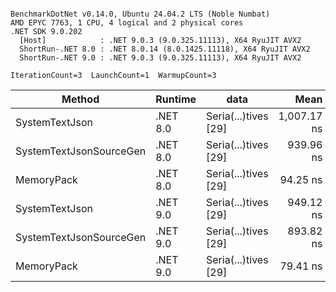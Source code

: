 ```

BenchmarkDotNet v0.14.0, Ubuntu 24.04.2 LTS (Noble Numbat)
AMD EPYC 7763, 1 CPU, 4 logical and 2 physical cores
.NET SDK 9.0.202
  [Host]            : .NET 9.0.3 (9.0.325.11113), X64 RyuJIT AVX2
  ShortRun-.NET 8.0 : .NET 8.0.14 (8.0.1425.11118), X64 RyuJIT AVX2
  ShortRun-.NET 9.0 : .NET 9.0.3 (9.0.325.11113), X64 RyuJIT AVX2

IterationCount=3  LaunchCount=1  WarmupCount=3  

```
| Method                  | Runtime  | data                 | Mean        | Error      | StdDev    | Min         | Max         | Gen0   | Allocated |
|------------------------ |--------- |--------------------- |------------:|-----------:|----------:|------------:|------------:|-------:|----------:|
| SystemTextJson          | .NET 8.0 | Seria(...)tives [29] | 1,007.17 ns |  29.144 ns |  1.598 ns | 1,006.21 ns | 1,009.02 ns | 0.0267 |     464 B |
| SystemTextJsonSourceGen | .NET 8.0 | Seria(...)tives [29] |   939.96 ns | 303.360 ns | 16.628 ns |   929.06 ns |   959.10 ns | 0.0334 |     568 B |
| MemoryPack              | .NET 8.0 | Seria(...)tives [29] |    94.25 ns |   5.359 ns |  0.294 ns |    94.00 ns |    94.57 ns | 0.0072 |     120 B |
| SystemTextJson          | .NET 9.0 | Seria(...)tives [29] |   949.12 ns |  24.493 ns |  1.343 ns |   947.64 ns |   950.26 ns | 0.0267 |     464 B |
| SystemTextJsonSourceGen | .NET 9.0 | Seria(...)tives [29] |   893.82 ns |  47.582 ns |  2.608 ns |   891.09 ns |   896.28 ns | 0.0334 |     568 B |
| MemoryPack              | .NET 9.0 | Seria(...)tives [29] |    79.41 ns |  17.078 ns |  0.936 ns |    78.37 ns |    80.18 ns | 0.0072 |     120 B |
